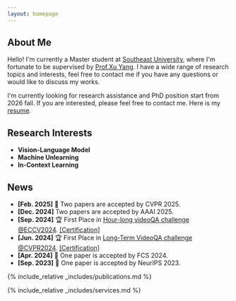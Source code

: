 ```yaml
---
layout: homepage
---
```


## About Me

Hello! I'm currently a Master student at [Southeast University](https://www.seu.edu.cn/), where I'm fortunate to be supervised by [Prof.Xu Yang](https://yxpalmweb.github.io/). I have a wide range of research topics and interests, feel free to contact me if you have any questions or would like to discuss my works.

I'm currently looking for research assistance and PhD position start from 2026 fall. If you are interested, please feel free to contact me. Here is my [resume](./assets/files/wuyongliang_resume.pdf).

## Research Interests
- **Vision-Language Model**
- **Machine Unlearning**
- **In-Context Learning**

## News
- **[Feb. 2025]** 🎉 Two papers are accepted by CVPR 2025.
- **[Dec. 2024]** Two papers are accepted by AAAI 2025.
- **[Sep. 2024]** 🏆 First Place in [Hour-long videoQA challenge @ECCV2024](https://ptchallenge-workshop.github.io/). [\[Certification\]](./assets/img/hourlong.pdf)
- **[Jun. 2024]** 🏆 First Place in [Long-Term VideoQA challenge @CVPR2024](https://sites.google.com/view/loveucvpr24/track1). [\[Certification\]](./assets/img/moivechat.pdf)
- **[Apr. 2024]** 🎉 One paper is accepted by FCS 2024.
- **[Sep. 2023]** 🎉 One paper is accepted by NeurIPS 2023.

{% include_relative _includes/publications.md %}

{% include_relative _includes/services.md %}



<script type='text/javascript' id='clustrmaps' src='//cdn.clustrmaps.com/map_v2.js?cl=ffffff&w=300&t=tt&d=ObqgpeoqT1b3O21DlyRV6L2rujBvm3r-Lpod84URhy0&cmn=3acc3a&cmo=3acc3a&co=2d78ad&ct=ffffff'></script>
